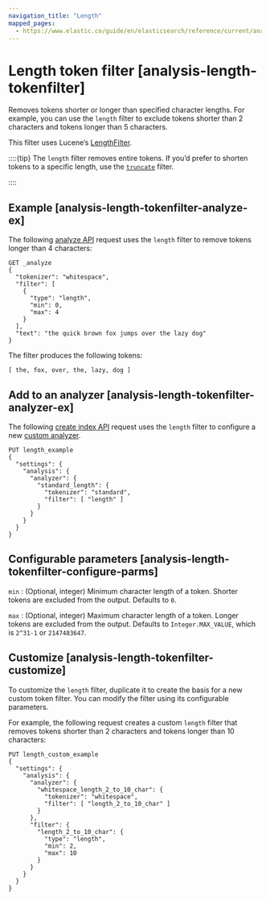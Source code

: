 ```yaml
---
navigation_title: "Length"
mapped_pages:
  - https://www.elastic.co/guide/en/elasticsearch/reference/current/analysis-length-tokenfilter.html
---
```


# Length token filter [analysis-length-tokenfilter]


Removes tokens shorter or longer than specified character lengths. For example, you can use the `length` filter to exclude tokens shorter than 2 characters and tokens longer than 5 characters.

This filter uses Lucene’s [LengthFilter](https://lucene.apache.org/core/10_0_0/analysis/common/org/apache/lucene/analysis/miscellaneous/LengthFilter.md).

::::{tip}
The `length` filter removes entire tokens. If you’d prefer to shorten tokens to a specific length, use the [`truncate`](/reference/data-analysis/text-analysis/analysis-truncate-tokenfilter.md) filter.

::::


## Example [analysis-length-tokenfilter-analyze-ex]

The following [analyze API](https://www.elastic.co/docs/api/doc/elasticsearch/operation/operation-indices-analyze) request uses the `length` filter to remove tokens longer than 4 characters:

```console
GET _analyze
{
  "tokenizer": "whitespace",
  "filter": [
    {
      "type": "length",
      "min": 0,
      "max": 4
    }
  ],
  "text": "the quick brown fox jumps over the lazy dog"
}
```

The filter produces the following tokens:

```text
[ the, fox, over, the, lazy, dog ]
```


## Add to an analyzer [analysis-length-tokenfilter-analyzer-ex]

The following [create index API](https://www.elastic.co/docs/api/doc/elasticsearch/operation/operation-indices-create) request uses the `length` filter to configure a new [custom analyzer](docs-content://manage-data/data-store/text-analysis/create-custom-analyzer.md).

```console
PUT length_example
{
  "settings": {
    "analysis": {
      "analyzer": {
        "standard_length": {
          "tokenizer": "standard",
          "filter": [ "length" ]
        }
      }
    }
  }
}
```


## Configurable parameters [analysis-length-tokenfilter-configure-parms]

`min`
:   (Optional, integer) Minimum character length of a token. Shorter tokens are excluded from the output. Defaults to `0`.

`max`
:   (Optional, integer) Maximum character length of a token. Longer tokens are excluded from the output. Defaults to `Integer.MAX_VALUE`, which is `2^31-1` or `2147483647`.


## Customize [analysis-length-tokenfilter-customize]

To customize the `length` filter, duplicate it to create the basis for a new custom token filter. You can modify the filter using its configurable parameters.

For example, the following request creates a custom `length` filter that removes tokens shorter than 2 characters and tokens longer than 10 characters:

```console
PUT length_custom_example
{
  "settings": {
    "analysis": {
      "analyzer": {
        "whitespace_length_2_to_10_char": {
          "tokenizer": "whitespace",
          "filter": [ "length_2_to_10_char" ]
        }
      },
      "filter": {
        "length_2_to_10_char": {
          "type": "length",
          "min": 2,
          "max": 10
        }
      }
    }
  }
}
```


